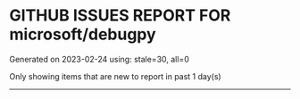 
# GITHUB ISSUES REPORT FOR microsoft/debugpy


Generated on 2023-02-24 using: stale=30, all=0


Only showing items that are new to report in past 1 day(s)


---
